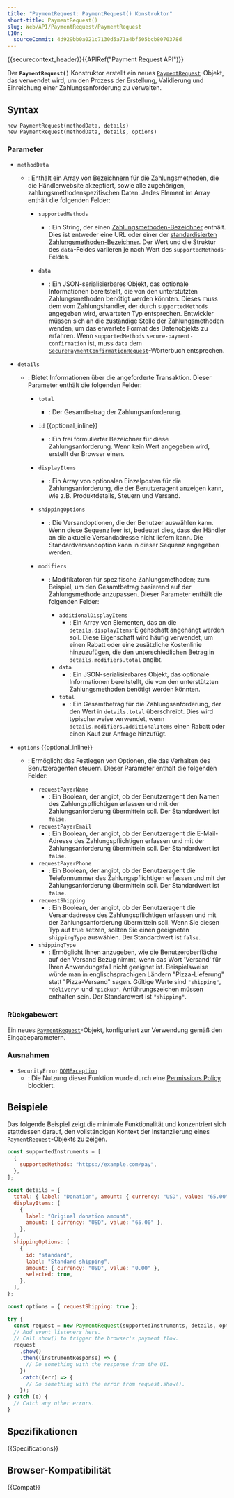 ```yaml
---
title: "PaymentRequest: PaymentRequest() Konstruktor"
short-title: PaymentRequest()
slug: Web/API/PaymentRequest/PaymentRequest
l10n:
  sourceCommit: 4d929bb0a021c7130d5a71a4bf505bcb8070378d
---
```


{{securecontext_header}}{{APIRef("Payment Request API")}}

Der **`PaymentRequest()`** Konstruktor erstellt ein neues [`PaymentRequest`](/de/docs/Web/API/PaymentRequest)-Objekt, das verwendet wird, um den Prozess der Erstellung, Validierung und Einreichung einer Zahlungsanforderung zu verwalten.

## Syntax

```js-nolint
new PaymentRequest(methodData, details)
new PaymentRequest(methodData, details, options)
```

### Parameter

- `methodData`

  - : Enthält ein Array von Bezeichnern für die Zahlungsmethoden, die die Händlerwebsite akzeptiert, sowie alle zugehörigen, zahlungsmethodenspezifischen Daten. Jedes Element im Array enthält die folgenden Felder:

    - `supportedMethods`

      - : Ein String, der einen [Zahlungsmethoden-Bezeichner](/de/docs/Web/API/Payment_Request_API/Concepts#payment_method_identifiers) enthält. Dies ist entweder eine URL oder einer der [standardisierten Zahlungsmethoden-Bezeichner](/de/docs/Web/API/Payment_Request_API/Concepts#standardized_payment_method_identifiers). Der Wert und die Struktur des `data`-Feldes variieren je nach Wert des `supportedMethods`-Feldes.

    - `data`
      - : Ein JSON-serialisierbares Objekt, das optionale Informationen bereitstellt, die von den unterstützten Zahlungsmethoden benötigt werden könnten. Dieses muss dem vom Zahlungshandler, der durch `supportedMethods` angegeben wird, erwarteten Typ entsprechen. Entwickler müssen sich an die zuständige Stelle der Zahlungsmethoden wenden, um das erwartete Format des Datenobjekts zu erfahren. Wenn `supportedMethods` `secure-payment-confirmation` ist, muss `data` dem [`SecurePaymentConfirmationRequest`](/de/docs/Web/API/SecurePaymentConfirmationRequest)-Wörterbuch entsprechen.

- `details`

  - : Bietet Informationen über die angeforderte Transaktion. Dieser Parameter enthält die folgenden Felder:

    - `total`
      - : Der Gesamtbetrag der Zahlungsanforderung.
    - `id` {{optional_inline}}
      - : Ein frei formulierter Bezeichner für diese Zahlungsanforderung. Wenn kein Wert angegeben wird, erstellt der Browser einen.
    - `displayItems`
      - : Ein Array von optionalen Einzelposten für die Zahlungsanforderung, die der Benutzeragent anzeigen kann, wie z.B. Produktdetails, Steuern und Versand.
    - `shippingOptions`
      - : Die Versandoptionen, die der Benutzer auswählen kann. Wenn diese Sequenz leer ist, bedeutet dies, dass der Händler an die aktuelle Versandadresse nicht liefern kann. Die Standardversandoption kann in dieser Sequenz angegeben werden.
    - `modifiers`

      - : Modifikatoren für spezifische Zahlungsmethoden; zum Beispiel, um den Gesamtbetrag basierend auf der Zahlungsmethode anzupassen. Dieser Parameter enthält die folgenden Felder:

        - `additionalDisplayItems`
          - : Ein Array von Elementen, das an die `details.displayItems`-Eigenschaft angehängt werden soll. Diese Eigenschaft wird häufig verwendet, um einen Rabatt oder eine zusätzliche Kostenlinie hinzuzufügen, die den unterschiedlichen Betrag in `details.modifiers.total` angibt.
        - `data`
          - : Ein JSON-serialisierbares Objekt, das optionale Informationen bereitstellt, die von den unterstützten Zahlungsmethoden benötigt werden könnten.
        - `total`
          - : Ein Gesamtbetrag für die Zahlungsanforderung, der den Wert in `details.total` überschreibt. Dies wird typischerweise verwendet, wenn `details.modifiers.additionalItems` einen Rabatt oder einen Kauf zur Anfrage hinzufügt.

- `options` {{optional_inline}}

  - : Ermöglicht das Festlegen von Optionen, die das Verhalten des Benutzeragenten steuern. Dieser Parameter enthält die folgenden Felder:

    - `requestPayerName`
      - : Ein Boolean, der angibt, ob der Benutzeragent den Namen des Zahlungspflichtigen erfassen und mit der Zahlungsanforderung übermitteln soll. Der Standardwert ist `false`.
    - `requestPayerEmail`
      - : Ein Boolean, der angibt, ob der Benutzeragent die E-Mail-Adresse des Zahlungspflichtigen erfassen und mit der Zahlungsanforderung übermitteln soll. Der Standardwert ist `false`.
    - `requestPayerPhone`
      - : Ein Boolean, der angibt, ob der Benutzeragent die Telefonnummer des Zahlungspflichtigen erfassen und mit der Zahlungsanforderung übermitteln soll. Der Standardwert ist `false`.
    - `requestShipping`
      - : Ein Boolean, der angibt, ob der Benutzeragent die Versandadresse des Zahlungspflichtigen erfassen und mit der Zahlungsanforderung übermitteln soll. Wenn Sie diesen Typ auf true setzen, sollten Sie einen geeigneten `shippingType` auswählen. Der Standardwert ist `false`.
    - `shippingType`
      - : Ermöglicht Ihnen anzugeben, wie die Benutzeroberfläche auf den Versand Bezug nimmt, wenn das Wort 'Versand' für Ihren Anwendungsfall nicht geeignet ist. Beispielsweise würde man in englischsprachigen Ländern "Pizza-Lieferung" statt "Pizza-Versand" sagen. Gültige Werte sind `"shipping"`, `"delivery"` und `"pickup"`. Anführungszeichen müssen enthalten sein. Der Standardwert ist `"shipping"`.

### Rückgabewert

Ein neues [`PaymentRequest`](/de/docs/Web/API/PaymentRequest)-Objekt, konfiguriert zur Verwendung gemäß den Eingabeparametern.

### Ausnahmen

- `SecurityError` [`DOMException`](/de/docs/Web/API/DOMException)
  - : Die Nutzung dieser Funktion wurde durch eine [Permissions Policy](/de/docs/Web/HTTP/Guides/Permissions_Policy) blockiert.

## Beispiele

Das folgende Beispiel zeigt die minimale Funktionalität und konzentriert sich stattdessen darauf, den vollständigen Kontext der Instanziierung eines `PaymentRequest`-Objekts zu zeigen.

```js
const supportedInstruments = [
  {
    supportedMethods: "https://example.com/pay",
  },
];

const details = {
  total: { label: "Donation", amount: { currency: "USD", value: "65.00" } },
  displayItems: [
    {
      label: "Original donation amount",
      amount: { currency: "USD", value: "65.00" },
    },
  ],
  shippingOptions: [
    {
      id: "standard",
      label: "Standard shipping",
      amount: { currency: "USD", value: "0.00" },
      selected: true,
    },
  ],
};

const options = { requestShipping: true };

try {
  const request = new PaymentRequest(supportedInstruments, details, options);
  // Add event listeners here.
  // Call show() to trigger the browser's payment flow.
  request
    .show()
    .then((instrumentResponse) => {
      // Do something with the response from the UI.
    })
    .catch((err) => {
      // Do something with the error from request.show().
    });
} catch (e) {
  // Catch any other errors.
}
```

## Spezifikationen

{{Specifications}}

## Browser-Kompatibilität

{{Compat}}
